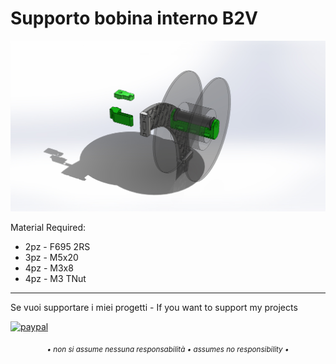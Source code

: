 # Supporto bobina interno B2V

![1](/images/ass_b2v_supporto_bobina_interno.jpg)

Material Required:
- 2pz - F695 2RS
- 3pz - M5x20
- 4pz - M3x8
- 4pz - M3 TNut

---

Se vuoi supportare i miei progetti - If you want to support my projects

[![paypal](https://www.paypalobjects.com/en_US/i/btn/btn_donate_LG.gif)](https://www.paypal.com/donate/?business=WEP7ZAT7WRN88&no_recurring=0&currency_code=EUR)  
<p align="center"><sub><em>• non si assume nessuna responsabilità • assumes no responsibility •</em></sub></p>
